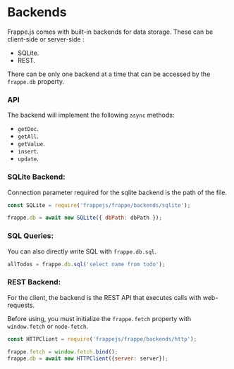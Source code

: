 <!-- base_template: frappe_io/www/frappejs/frappejs_base.html -->
# Backends

Frappe.js comes with built-in backends for data storage. These can be client-side or server-side :

- SQLite.
- REST.

There can be only one backend at a time that can be accessed by the `frappe.db` property.

### API

The backend will implement the following `async` methods:

- `getDoc`.
- `getAll`.
- `getValue`.
- `insert`.
- `update`.

### SQLite Backend:

Connection parameter required for the sqlite backend is the path of the file.

```js
const SQLite = require('frappejs/frappe/backends/sqlite');

frappe.db = await new SQLite({ dbPath: dbPath });
```

### SQL Queries:

You can also directly write SQL with `frappe.db.sql`.

```js
allTodos = frappe.db.sql('select name from todo');
```

### REST Backend:

For the client, the backend is the REST API that executes calls with web-requests.

Before using, you must initialize the `frappe.fetch` property with `window.fetch` or `node-fetch`.

```js
const HTTPClient = require('frappejs/frappe/backends/http');

frappe.fetch = window.fetch.bind();
frappe.db = await new HTTPClient({server: server});
```
